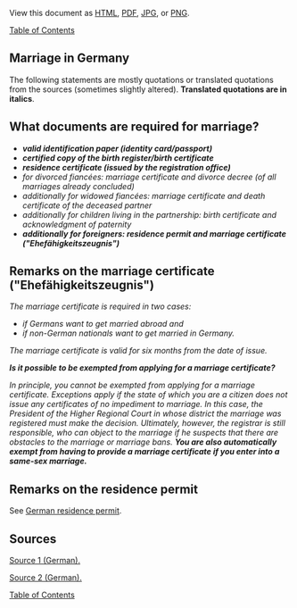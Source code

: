 View this document as [HTML](Marriage-in-Germany.html), [PDF](Marriage-in-Germany.pdf), [JPG](Marriage-in-Germany.jpeg), or [PNG](Marriage-in-Germany.png).

[Table of Contents](Readme.md)

Marriage in Germany
-

The following statements are mostly quotations or translated quotations from the sources (sometimes slightly altered). **Translated quotations are in italics**.

What documents are required for marriage?
-

* ***valid identification paper (identity card/passport)***
* ***certified copy of the birth register/birth certificate***
* ***residence certificate (issued by the registration office)***
* *for divorced fiancées: marriage certificate and divorce decree (of all marriages already concluded)*
* *additionally for widowed fiancées: marriage certificate and death certificate of the deceased partner*
* *additionally for children living in the partnership: birth certificate and acknowledgment of paternity*
* ***additionally for foreigners: residence permit and marriage certificate ("Ehefähigkeitszeugnis")***

Remarks on the marriage certificate ("Ehefähigkeitszeugnis")
-

*The marriage certificate is required in two cases:*

* *if Germans want to get married abroad and*
* *if non-German nationals want to get married in Germany.*

*The marriage certificate is valid for six months from the date of issue.*

***Is it possible to be exempted from applying for a marriage certificate?***

*In principle, you cannot be exempted from applying for a marriage certificate. Exceptions apply if the state of which you are a citizen does not issue any certificates of no impediment to marriage. In this case, the President of the Higher Regional Court in whose district the marriage was registered must make the decision. Ultimately, however, the registrar is still responsible, who can object to the marriage if he suspects that there are obstacles to the marriage or marriage bans.* ***You are also automatically exempt from having to provide a marriage certificate if you enter into a same-sex marriage.***

Remarks on the residence permit
-

See [German residence permit](German-Residence-Permit.md).


Sources
-

[Source 1 (German).](https://www.antrag24.de/c/deutsche-staatsbuergerschaft-heiraten/)

[Source 2 (German).](https://www.antrag24.de/c/ehefaehigkeitszeugnis/)

[Table of Contents](Readme.md)

